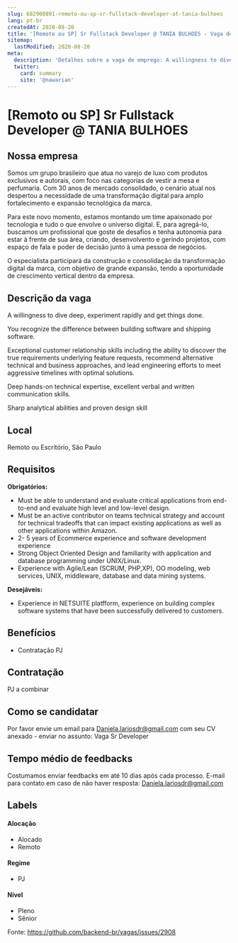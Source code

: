 ```yaml
---
slug: 682900891-remoto-ou-sp-sr-fullstack-developer-at-tania-bulhoes
lang: pt-br
createdAt: 2020-08-20
title: '[Remoto ou SP] Sr Fullstack Developer @ TANIA BULHOES - Vaga de Emprego'
sitemap:
  lastModified: 2020-08-20
meta:
  description: 'Detalhes sobre a vaga de emprego: A willingness to dive deep, experiment rapidly and get things done. You recognize the difference between building software and shipping software. Exceptional customer relationship skills including the ability to discover the true requirements underlying feature requests, recommend alternative technical and business approaches, and lead engineering efforts to meet aggressive timelines with optimal solutions. Deep hands-on technical expertise, excellent verbal and written communication skills. Sharp analytical abilities and proven design skill'
  twitter:
    card: summary
    site: '@nawarian'
---
```


# [Remoto ou SP] Sr Fullstack Developer @ TANIA BULHOES

## Nossa empresa

Somos um grupo brasileiro que atua no varejo de luxo com produtos exclusivos e autorais, com foco nas categorias de vestir a mesa e perfumaria. Com 30 anos de mercado consolidado, o cenário atual nos despertou a necessidade de uma transformação digital para amplo fortalecimento e expansão tecnológica da marca.

Para este novo momento, estamos montando um time apaixonado por tecnologia e tudo o que envolve o universo digital. E, para agregá-lo, buscamos um profissional que goste de desafios e tenha autonomia para estar à frente de sua área, criando, desenvolvento e gerindo projetos, com espaço de fala e poder de decisão junto à uma pessoa de negócios. 

O especialista participará da construção e consolidação da transformação digital da marca, com objetivo de grande expansão, tendo a oportunidade de crescimento vertical dentro da empresa.

## Descrição da vaga

A willingness to dive deep, experiment rapidly and get things done.

You recognize the difference between building software and shipping software.

Exceptional customer relationship skills including the ability to discover the true requirements underlying feature requests, recommend alternative technical and business approaches, and lead engineering efforts to meet aggressive timelines with optimal solutions.

Deep hands-on technical expertise, excellent verbal and written communication skills.

Sharp analytical abilities and proven design skill

## Local

Remoto ou Escritório, São Paulo

## Requisitos

**Obrigatórios:**

- Must be able to understand and evaluate critical applications from end-to-end and evaluate high level and low-level design.
- Must be an active contributor on teams technical strategy and account for technical tradeoffs that can impact existing applications as well as other applications within Amazon.
- 2- 5 years of Ecommerce experience and software development experience 
- Strong Object Oriented Design and familiarity with application and database programming under UNIX/Linux.
- Experience with Agile/Lean (SCRUM, PHP,XP), OO modeling, web services, UNIX, middleware, database and data mining systems.

**Desejáveis:**
- Experience in NETSUITE platfform, experience on building complex software systems that have been successfully delivered to customers.

## Benefícios

- Contratação PJ

## Contratação

PJ a combinar

## Como se candidatar

Por favor envie um email para Daniela.lariosdr@gmail.com com seu CV anexado - enviar no assunto: Vaga Sr Developer

## Tempo médio de feedbacks

Costumamos enviar feedbacks em até 10 dias após cada processo.
E-mail para contato em caso de não haver resposta: Daniela.lariosdr@gmail.com

## Labels

#### Alocação
- Alocado
- Remoto

#### Regime
- PJ

#### Nível
- Pleno
- Sênior


Fonte: https://github.com/backend-br/vagas/issues/2908